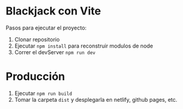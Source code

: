# Blackjack con Vite

Pasos para ejecutar el proyecto:

1. Clonar repositorio
2. Ejecutar ```npm install``` para reconstruir modulos de node
3. Correr el devServer ```npm run dev```

# Producción

1. Ejecutar ```npm run build```
2. Tomar la carpeta ```dist``` y desplegarla en netlify, github pages, etc.